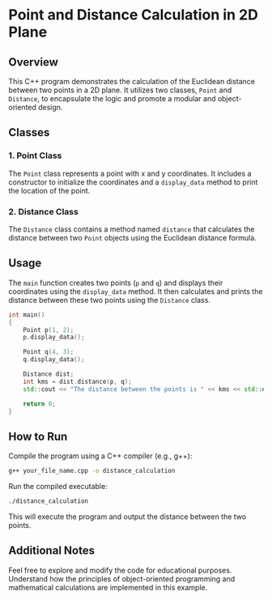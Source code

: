 # Point and Distance Calculation in 2D Plane

## Overview

This C++ program demonstrates the calculation of the Euclidean distance between two points in a 2D plane. It utilizes two classes, `Point` and `Distance`, to encapsulate the logic and promote a modular and object-oriented design.

## Classes

### 1. Point Class

The `Point` class represents a point with x and y coordinates. It includes a constructor to initialize the coordinates and a `display_data` method to print the location of the point.

### 2. Distance Class

The `Distance` class contains a method named `distance` that calculates the distance between two `Point` objects using the Euclidean distance formula.

## Usage

The `main` function creates two points (`p` and `q`) and displays their coordinates using the `display_data` method. It then calculates and prints the distance between these two points using the `Distance` class.

```cpp
int main()
{
    Point p(1, 2);
    p.display_data();

    Point q(4, 3);
    q.display_data();

    Distance dist;
    int kms = dist.distance(p, q);
    std::cout << "The distance between the points is " << kms << std::endl;

    return 0;
}
```

## How to Run

Compile the program using a C++ compiler (e.g., g++):

```bash
g++ your_file_name.cpp -o distance_calculation
```

Run the compiled executable:

```bash
./distance_calculation
```

This will execute the program and output the distance between the two points.

## Additional Notes

Feel free to explore and modify the code for educational purposes. Understand how the principles of object-oriented programming and mathematical calculations are implemented in this example.
